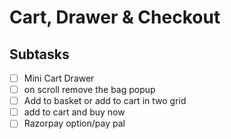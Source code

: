 # Cart, Drawer & Checkout

## Subtasks

- [ ] Mini Cart Drawer
- [ ] on scroll remove the bag popup
- [ ] Add to basket or add to cart in two grid
- [ ] add to cart and buy now
- [ ] Razorpay option/pay pal